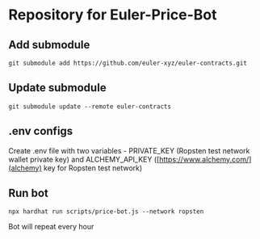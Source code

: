 # Repository for Euler-Price-Bot

## Add submodule
    git submodule add https://github.com/euler-xyz/euler-contracts.git

## Update submodule
    git submodule update --remote euler-contracts

## .env configs
Create .env file with two variables - PRIVATE_KEY (Ropsten test network wallet private key) and ALCHEMY_API_KEY ([https://www.alchemy.com/](alchemy) key for Ropsten test network)

## Run bot
    npx hardhat run scripts/price-bot.js --network ropsten

Bot will repeat every hour

